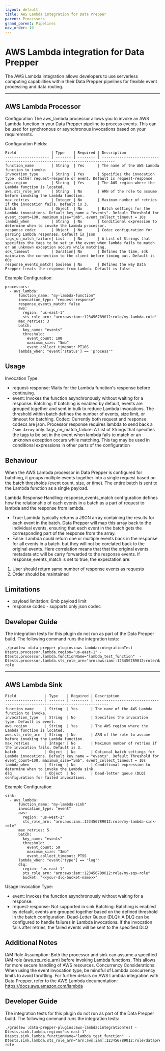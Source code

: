 ```yaml
---
layout: default
title: AWS Lambda integration for Data Prepper
parent: Processors
grand_parent: Pipelines
nav_order: 10
---
```


# AWS Lambda integration for Data Prepper

The AWS Lambda integration allows developers to use serverless computing capabilities within their Data Prepper pipelines for flexible event processing and data routing.

----------------------------------------------------------------------------------------
## AWS Lambda Processor
Configuration
The aws_lambda processor allows you to invoke an AWS Lambda function in your Data Prepper pipeline to process events. This can be used for synchronous or asynchronous invocations based on your requirements.

Configuration Fields:

```
Field                | Type    | Required | Description                                                                 
-------------------- | ------- | -------- | ---------------------------------------------------------------------------- 
function_name        | String  | Yes      | The name of the AWS Lambda function to invoke.                               
invocation_type      | String  | Yes      | Specifies the invocation type: either request-response or event. Default is request-response           
aws.region           | String  | Yes      | The AWS region where the Lambda function is located.                         
aws.sts_role_arn     | String  | No       | ARN of the role to assume before invoking the Lambda function.               
max_retries          | Integer | No       | Maximum number of retries if the invocation fails. Default is 3.             
batch                | Object  | No       | Batch settings for the Lambda invocations. Default key_name = "events". Default Threshold for event_count=100, maximum_size="5mb", event_collect_timeout = 10s                            
lambda_when          | String  | No       | Conditional expression to determine when to invoke the Lambda processor.     
response_codec       | Object  | No       | Codec configuration for parsing Lambda responses. Default is json
tags_on_match_failure| List    | No       | A List of Strings that specifies the tags to be set in the event when lambda fails to match or an unknown exception occurs while matching.
sdk_timeout          | Duration| No       | Defines the time, sdk maintains the connection to the client before timing out. Default is 60s 
response_events_match| boolean | No       | Defines the way Data Prepper treats the response from Lambda. Default is false
```

Example Configuration:
```
processors:
  - aws_lambda:
      function_name: "my-lambda-function"
      invocation_type: "request-response"
      response_events_match: false
      aws:
        region: "us-east-1"
        sts_role_arn: "arn:aws:iam::123456789012:role/my-lambda-role"
      max_retries: 3
      batch:
        key_name: "events"
        threshold:
          event_count: 100
          maximum_size: "5mb"
          event_collect_timeout: PT10S
      lambda_when: "event['status'] == 'process'"

```

## Usage
Invocation Type:
- request-response: Waits for the Lambda function's response before continuing.
- event: Invokes the function asynchronously without waiting for a response.
  Batching: If batching is enabled by default, events are grouped together and sent in bulk to reduce Lambda invocations. The threshold within batch defines the number of events, size limit, or timeout for batching.
  Codec: Currently both request and response codecs are json. Processor response requires lambda to send back a `Json Array` only.
  tags_on_match_failure: A List of Strings that specifies the tags to be set in the event when lambda fails to match or an unknown exception occurs while matching. This tag may be used in conditional expressions in other parts of the configuration

## Behaviour
When the AWS Lambda processor in Data Prepper is configured for batching, it groups multiple events together into a single request based on the batch thresholds (event count, size, or time). The entire batch is sent to the Lambda function as a single payload.

Lambda Response Handling:
response_events_match configuration defines how the relationship of each events in a batch as a part of request to lambda and the response from lambda.
- True: Lambda typically returns a JSON array containing the results for each event in the batch. Data Prepper will map this array back to the individual events, ensuring that each event in the batch gets the corresponding part of the response from the array.
- False: Lambda could return one or multiple events back in the response for all events in a batch. but they will not be corelated back to the original events.
  Here correlation means that that the original events metadata etc will be carry forwarded to the response events.
  If response_events_match is set to true, the expectation are:
1) User should return same number of response events as requests
2) Order should be maintained


## Limitations
- payload limitation: 6mb payload limit
- response codec - supports only json codec


## Developer Guide

The integration tests for this plugin do not run as part of the Data Prepper build.
The following command runs the integration tests:

```
./gradlew :data-prepper-plugins:aws-lambda:integrationTest -Dtests.processor.lambda.region="us-east-1" -Dtests.processor.lambda.functionName="lambda_test_function"  -Dtests.processor.lambda.sts_role_arn="arn:aws:iam::123456789012:role/dataprepper-role

```

----------------------------------------------------------------------------------------

## AWS Lambda Sink

```
Field             | Type    | Required | Description                                                                 
----------------- | ------- | -------- | ---------------------------------------------------------------------------- 
function_name     | String  | Yes      | The name of the AWS Lambda function to invoke.                               
invocation_type   | String  | No       | Specifies the invocation type. Default is event.             
aws.region        | String  | Yes      | The AWS region where the Lambda function is located.                         
aws.sts_role_arn  | String  | No       | ARN of the role to assume before invoking the Lambda function.               
max_retries       | Integer | No       | Maximum number of retries if the invocation fails. Default is 3.             
batch             | Object  | No       | Optional batch settings for Lambda invocations. Default key_name = "events". Default Threshold for event_count=100, maximum_size="5mb", event_collect_timeout = 10s                              
lambda_when       | String  | No       | Conditional expression to determine when to invoke the Lambda sink.          
dlq               | Object  | No       | Dead-letter queue (DLQ) configuration for failed invocations.                
```

Example Configuration:
```
sink:
  - aws_lambda:
      function_name: "my-lambda-sink"
      invocation_type: "event"
      aws:
        region: "us-west-2"
        sts_role_arn: "arn:aws:iam::123456789012:role/my-lambda-sink-role"
      max_retries: 5
      batch:
        key_name: "events"
        threshold:
          event_count: 50
          maximum_size: "3mb"
          event_collect_timeout: PT5S
      lambda_when: "event['type'] == 'log'"
      dlq:
        region: "us-east-1"
        sts_role_arn: "arn:aws:iam::123456789012:role/my-sqs-role"
        bucket: "<<your-dlq-bucket-name>>"
```

Usage
Invocation Type:
- event: Invokes the function asynchronously without waiting for a response.
- request-response: Not supported in sink
  Batching: Batching is enabled by default, events are grouped together based on the defined threshold in the batch configuration.
  Dead-Letter Queue (DLQ): A DLQ can be configured to handle failures in Lambda invocations. If the invocation fails after retries, the failed events will be sent to the specified DLQ


## Additional Notes
IAM Role Assumption: Both the processor and sink can assume a specified IAM role (aws.sts_role_arn) before invoking Lambda functions. This allows for more secure handling of AWS resources.
Concurrency Considerations: When using the event invocation type, be mindful of Lambda concurrency limits to avoid throttling.
For further details on AWS Lambda integration with Data Prepper, refer to the AWS Lambda documentation: https://docs.aws.amazon.com/lambda

## Developer Guide

The integration tests for this plugin do not run as part of the Data Prepper build.
The following command runs the integration tests:

```
./gradlew :data-prepper-plugins:aws-lambda:integrationTest -Dtests.sink.lambda.region="us-east-1" -Dtests.sink.lambda.functionName="lambda_test_function"  -Dtests.sink.lambda.sts_role_arn="arn:aws:iam::123456789012:role/dataprepper-role

```
